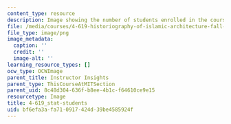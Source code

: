 ```yaml
---
content_type: resource
description: Image showing the number of students enrolled in the course.
file: /media/courses/4-619-historiography-of-islamic-architecture-fall-2014/bf6efa3afa710917424d39be4585924f_4-619_stat-stundets.png
file_type: image/png
image_metadata:
  caption: ''
  credit: ''
  image-alt: ''
learning_resource_types: []
ocw_type: OCWImage
parent_title: Instructor Insights
parent_type: ThisCourseAtMITSection
parent_uid: 8c48d304-636f-b8ee-4b1c-f64610ce9e15
resourcetype: Image
title: 4-619_stat-students
uid: bf6efa3a-fa71-0917-424d-39be4585924f
---
```

